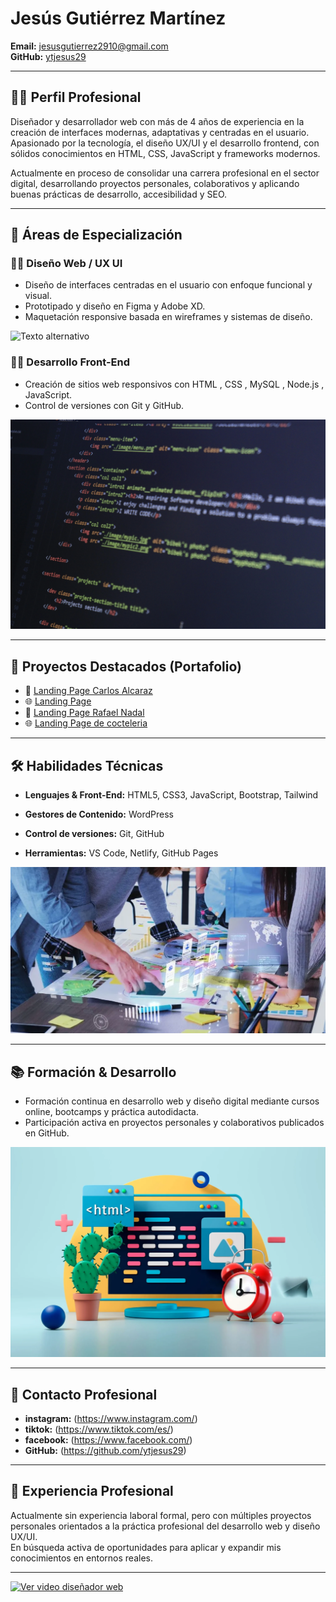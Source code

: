 # Jesús Gutiérrez Martínez

**Email:** jesusgutierrez2910@gmail.com  
**GitHub:** [ytjesus29](https://github.com/ytjesus29)

---

## 🧑‍💻 Perfil Profesional

Diseñador y desarrollador web con más de 4 años de experiencia en la creación de interfaces modernas, adaptativas y centradas en el usuario. Apasionado por la tecnología, el diseño UX/UI y el desarrollo frontend, con sólidos conocimientos en HTML, CSS, JavaScript y frameworks modernos.

Actualmente en proceso de consolidar una carrera profesional en el sector digital, desarrollando proyectos personales, colaborativos y aplicando buenas prácticas de desarrollo, accesibilidad y SEO.

---

## 🧠 Áreas de Especialización

### 🧑‍🎨 Diseño Web / UX UI
- Diseño de interfaces centradas en el usuario con enfoque funcional y visual.
- Prototipado y diseño en Figma y Adobe XD.
- Maquetación responsive basada en wireframes y sistemas de diseño.

![Texto alternativo](img/diseño.webp)

### 👨‍💻 Desarrollo Front-End
- Creación de sitios web responsivos con HTML , CSS , MySQL , Node.js , JavaScript.
- Control de versiones con Git y GitHub.

![Texto alternativo](img/Front-End.webp)


---

## 🎨 Proyectos Destacados (Portafolio)

- 🎾 [Landing Page Carlos Alcaraz](https://ytjesus29.github.io/CARLOS_ALCARAZ/)
- 🌐 [Landing Page ](https://ytjesus29.github.io/WEB_LANDPAGE.wediseño.webp/)
- 🎾 [Landing Page Rafael Nadal](https://ytjesus29.github.io/RAFAEL_NADAL/)
- 🌐 [Landing Page de cocteleria](https://ytjesus29.github.io/Cocteleria_Opt/)

---

## 🛠️ Habilidades Técnicas

- **Lenguajes & Front-End:** HTML5, CSS3, JavaScript, Bootstrap, Tailwind  


- **Gestores de Contenido:** WordPress  
- **Control de versiones:** Git, GitHub  
- **Herramientas:** VS Code, Netlify, GitHub Pages  

![Texto alternativo](img/habilidades.webp)

---

## 📚 Formación & Desarrollo

- Formación continua en desarrollo web y diseño digital mediante cursos online, bootcamps y práctica autodidacta.
- Participación activa en proyectos personales y colaborativos publicados en GitHub.


![Texto alternativo](img/formacion.webp)

---

## 📱 Contacto Profesional

- **instagram:** (https://www.instagram.com/)
- **tiktok:** (https://www.tiktok.com/es/)
- **facebook:** (https://www.facebook.com/) 
- **GitHub:** (https://github.com/ytjesus29)

---

## 🧾 Experiencia Profesional

Actualmente sin experiencia laboral formal, pero con múltiples proyectos personales orientados a la práctica profesional del desarrollo web y diseño UX/UI.  
En búsqueda activa de oportunidades para aplicar y expandir mis conocimientos en entornos reales.

---
[![Ver video diseñador web](img/diseño.webp)](video/diseñador_web.mp4)
